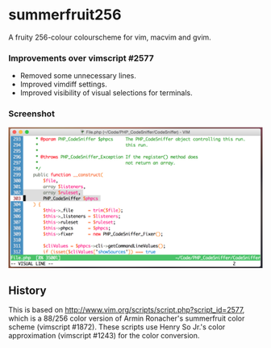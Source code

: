 summerfruit256
==============
A fruity 256-colour colourscheme for vim, macvim and gvim.

### Improvements over vimscript #2577

* Removed some unnecessary lines.
* Improved vimdiff settings.
* Improved visibility of visual selections for terminals.

### Screenshot
![summerfruit256 editing PHP](./screenshot.png "Editing PHP")

History
-------
This is based on http://www.vim.org/scripts/script.php?script_id=2577,
which is a 88/256 color version of Armin Ronacher's summerfruit color
scheme (vimscript #1872). These scripts use Henry So Jr.'s color
approximation (vimscript #1243) for the color conversion.
